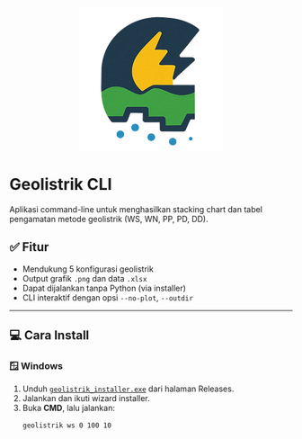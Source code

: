 <p align="center">
<img src="https://raw.githubusercontent.com/vysf/geolistrik-cli/refs/heads/master/docs/icon.png">
</p>

# Geolistrik CLI

Aplikasi command-line untuk menghasilkan stacking chart dan tabel pengamatan metode geolistrik (WS, WN, PP, PD, DD).

## ✅ Fitur
- Mendukung 5 konfigurasi geolistrik
- Output grafik `.png` dan data `.xlsx`
- Dapat dijalankan tanpa Python (via installer)
- CLI interaktif dengan opsi `--no-plot`, `--outdir`

---

## 💻 Cara Install

### 🪟 Windows

1. Unduh [`geolistrik_installer.exe`](https://github.com/username/geolistrik-cli/releases) dari halaman Releases.
2. Jalankan dan ikuti wizard installer.
3. Buka **CMD**, lalu jalankan:
   ```cmd
   geolistrik ws 0 100 10


<!-- nuitka --standalone --onefile --enable-plugin=pylint-warnings --enable-plugin=no-qt  --include-package=geolistrik --windows-icon-from-ico=assets/icon.ico --output-dir=build --show-modules geolistrik/__main__.py -->

<!-- python -m geolistrik -->